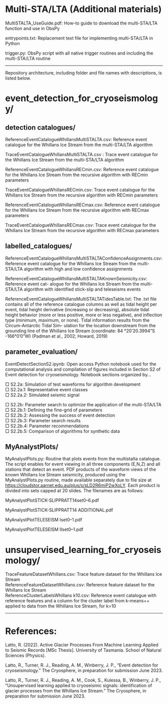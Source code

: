 # Multi-STA/LTA (Additional materials)

MultiSTALTA_UseGuide.pdf: How-to guide to download the multi-STA/LTA function and use in ObsPy

entrypoints.txt: Replacement text file for implementing multi-STA/LTA in Python

trigger.py: ObsPy script with all native trigger routines and including the multi-STA/LTA routine

<hr />

Repository architecture, including folder and file names with descriptions, is listed below.

# event_detection_for_cryoseismology/

 ## detection catalogues/

 ReferenceEventCatalogueWhillansMultiSTALTA.csv: Reference event catalogue for the Whillans
 Ice Stream from the multi-STA/LTA algorithm

 TraceEventCatalogueWhillansMultiSTALTA.csv : Trace event catalogue for the Whillans Ice
 Stream from the multi-STA/LTA algorithm

 ReferenceEventCatalogueWhillansRECmin.csv: Reference event catalogue for the Whillans Ice
 Stream from the recursive algorithm with RECmin parameters

 TraceEventCatalogueWhillansRECmin.csv: Trace event catalogue for the Whillans Ice Stream
 from the recursive algorithm with RECmin parameters

 ReferenceEventCatalogueWhillansRECmax.csv: Reference event catalogue for the Whillans Ice
 Stream from the recursive algorithm with RECmax parameters

 TraceEventCatalogueWhillansRECmax.csv: Trace event catalogue for the Whillans Ice Stream
 from the recursive algorithm with RECmax parameters

 ## labelled_catalogues/

 ReferenceEventCatalogueWhillansMultiSTALTAConfidenceAssignments.csv: Reference event
 catalogue for the Whillans Ice Stream from the multi-STA/LTA algorithm with high and low confidence
 assignments

 ReferenceEventCatalogueWhillansMultiSTALTAKnownSeismicity.csv: Reference event cat-
 alogue for the Whillans Ice Stream from the multi-STA/LTA algorithm with identified stick-slip and
 teleseisms events

 ReferenceEventCatalogueWhillansMultiSTALTATidesTable.txt: The .txt file contains all of the reference catalogue columns as well as tidal height per event, tidal height derivative (increasing or decreasing), absolute tidal height behavior (more or less positive, more or less negative), and inflection
 type (minimum, maximum, or none). Tidal information results from the Circum-Antarctic Tidal Sim-
 ulation for the location downstream from the grounding line of the Whillans Ice Stream (coordinate:
 84 °20’20.3994”S -166°0’0”W) (Padman et al., 2002; Howard, 2019)

 ## parameter_evaluation/

 EventDetectSectionS2.ipynb: Open access Python notebook used for the computational analysis and
 compilation of figures included in Section S2 of Event detection for cryoseismology. Notebook sections organized by...

   □ S2.2a: Simulation of test waveforms for algorithm development  <br />
       □ S2.2a.1: Representative event classes  <br />
       □ S2.2a.2: Simulated seismic signal  <br />
    
   □ S2.2b: Parameter search to optimize the application of the multi-STA/LTA  <br />
       □ S2.2b.1: Defining the fine-grid of parameters  <br />
       □ S2.2b.2: Assessing the success of event detection  <br />
       □ S2.2b.3: Parameter search results  <br />
       □ S2.2b.4: Parameter recommendations  <br />
       □ S2.2b.5: Comparison of algorithms for synthetic data  <br />

 ## MyAnalystPlots/

 MyAnalystPlots.py: Routine that plots events from the multistalta catalogue. The script enables
 for event viewing in all three components (E,N,Z) and all stations that detect an event.
 PDF products of the waveform views of the known Whillans Ice Stream seismicity, produced using the
 MyAnalystPlots.py routine, made available separately due to file size at
 https://cloudstor.aarnet.edu.au/plus/s/sLD2R6miP2wXoLY. Each product is divided into sets capped at
 20 slides. The filenames are as follows:

 MyAnalystPlotSTICK-SLIPPRATT14set0–6.pdf

 MyAnalystPlotSTICK-SLIPPRATT14 ADDITIONAL.pdf

 MyAnalystPlotTELESEISM Iset0–1.pdf

 MyAnalystPlotTELESEISM IIset0–1.pdf

# unsupervised_learning_for_cryoseismology/

 TraceFeatureDatasetWhillans.csv: Trace feature dataset for the Whillans Ice Stream <br />
 ReferenceFeatureDatasetWhillans.csv: Reference feature dataset for the Whillans Ice Stream <br />
 ReferenceClusterLabelsWhillans k10.csv: Reference event catalogue with reference features and a 
 column for the cluster label from k-means++ applied to data from the Whillans Ice Stream, for k=10 

<hr />

# References:
Latto, R. (2022). Active Glacier Processes From Machine Learning Applied to Seismic Records [MSc Thesis]. University of Tasmania. School of Natural Sciences (Physics).

Latto, R., Turner, R. J., Reading, A. M., Winberry, J. P., “Event detection for cryoseismology.” The Cryosphere, in preparation for submission June 2023.

Latto, R., Turner, R. J., Reading, A. M., Cook, S., Kulessa, B., Winberry, J. P., “Unsupervised learning applied to cryoseismic signals: identification of glacier processes from the Whillans Ice Stream.” The Cryosphere, in preparation for submission June 2023.
